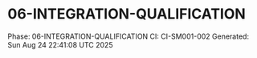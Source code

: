 # 06-INTEGRATION-QUALIFICATION
Phase: 06-INTEGRATION-QUALIFICATION
CI: CI-SM001-002
Generated: Sun Aug 24 22:41:08 UTC 2025
